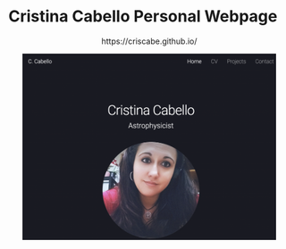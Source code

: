 # Cristina Cabello Personal Webpage

<p align="center">
 https://criscabe.github.io/
</p>

<p align="center">
  <a href="https://criscabe.github.io/" target="_blank"><img src="images/image_website.png" width="90%"></a>
</p>
